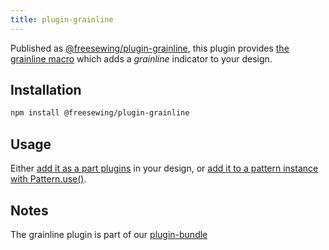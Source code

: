 ```yaml
---
title: plugin-grainline
---
```


Published as [@freesewing/plugin-grainline][1], this plugin provides [the
grainline macro](/reference/api/macros/grainline) which adds a _grainline_
indicator to your design.

## Installation

```sh
npm install @freesewing/plugin-grainline
```

## Usage

Either [add it as a part plugins](/reference/api/part/config/plugins) in your
design, or [add it to a pattern instance with
Pattern.use()](/reference/api/pattern/use).

## Notes

The grainline plugin is part of our [plugin-bundle](/reference/plugins/bundle)

[1]: https://www.npmjs.com/package/@freesewing/plugin-grainline

